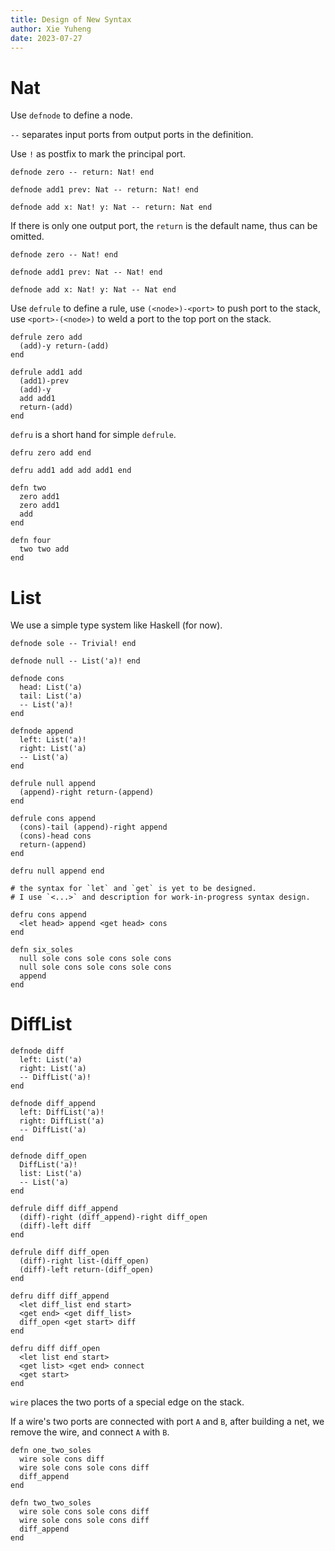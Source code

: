 ```yaml
---
title: Design of New Syntax
author: Xie Yuheng
date: 2023-07-27
---
```


# Nat

Use `defnode` to define a node.

`--` separates input ports from output ports in the definition.

Use `!` as postfix to mark the principal port.

```inet
defnode zero -- return: Nat! end

defnode add1 prev: Nat -- return: Nat! end

defnode add x: Nat! y: Nat -- return: Nat end
```

If there is only one output port,
the `return` is the default name,
thus can be omitted.

```inet
defnode zero -- Nat! end

defnode add1 prev: Nat -- Nat! end

defnode add x: Nat! y: Nat -- Nat end
```

Use `defrule` to define a rule,
use `(<node>)-<port>` to push port to the stack,
use `<port>-(<node>)` to weld a port to the top port on the stack.

```inet
defrule zero add
  (add)-y return-(add)
end

defrule add1 add
  (add1)-prev
  (add)-y
  add add1
  return-(add)
end
```

`defru` is a short hand for simple `defrule`.

```inet
defru zero add end

defru add1 add add add1 end
```

```inet
defn two
  zero add1
  zero add1
  add
end

defn four
  two two add
end
```

# List

We use a simple type system like Haskell (for now).

```inet
defnode sole -- Trivial! end

defnode null -- List('a)! end

defnode cons
  head: List('a)
  tail: List('a)
  -- List('a)!
end

defnode append
  left: List('a)!
  right: List('a)
  -- List('a)
end

defrule null append
  (append)-right return-(append)
end

defrule cons append
  (cons)-tail (append)-right append
  (cons)-head cons
  return-(append)
end

defru null append end

# the syntax for `let` and `get` is yet to be designed.
# I use `<...>` and description for work-in-progress syntax design.

defru cons append
  <let head> append <get head> cons
end

defn six_soles
  null sole cons sole cons sole cons
  null sole cons sole cons sole cons
  append
end
```

# DiffList

```inet
defnode diff
  left: List('a)
  right: List('a)
  -- DiffList('a)!
end

defnode diff_append
  left: DiffList('a)!
  right: DiffList('a)
  -- DiffList('a)
end

defnode diff_open
  DiffList('a)!
  list: List('a)
  -- List('a)
end

defrule diff diff_append
  (diff)-right (diff_append)-right diff_open
  (diff)-left diff
end

defrule diff diff_open
  (diff)-right list-(diff_open)
  (diff)-left return-(diff_open)
end

defru diff diff_append
  <let diff_list end start>
  <get end> <get diff_list>
  diff_open <get start> diff
end

defru diff diff_open
  <let list end start>
  <get list> <get end> connect
  <get start>
end
```

`wire` places the two ports of a special edge on the stack.

If a wire's two ports are connected with port `A` and `B`,
after building a net, we remove the wire, and connect `A` with `B`.

```inet
defn one_two_soles
  wire sole cons diff
  wire sole cons sole cons diff
  diff_append
end

defn two_two_soles
  wire sole cons sole cons diff
  wire sole cons sole cons diff
  diff_append
end
```
